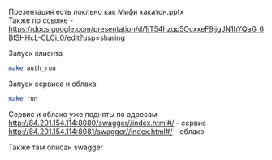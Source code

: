 Презентация есть локльно как Мифи хакатон.pptx   
Также по ссылке - https://docs.google.com/presentation/d/1jT54hzqp5OcxxeF9jjgJN1hYQaG_6BISHHcL-CLCi_0/edit?usp=sharing    

Запуск клиента 
```sh
make auth_run
```

Запуск сервиса и облака
```sh
make run
```

Сервис и облако уже подняты по адресам  
http://84.201.154.114:8080/swagger//index.html#/  - сервис  
http://84.201.154.114:8081/swagger//index.html#/  - облако

Также там описан swagger
